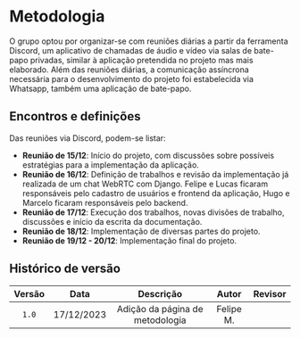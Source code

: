 # Metodologia

O grupo optou por organizar-se com reuniões diárias a partir da ferramenta Discord, um aplicativo de chamadas de áudio e vídeo via salas de bate-papo privadas, similar à aplicação pretendida no projeto mas mais elaborado. Além das reuniões diárias, a comunicação assíncrona necessária para o desenvolvimento do projeto foi estabelecida via Whatsapp, também uma aplicação de bate-papo.

## Encontros e definições

Das reuniões via Discord, podem-se listar:

* **Reunião de 15/12**: Início do projeto, com discussões sobre possíveis estratégias para a implementação da aplicação.
* **Reunião de 16/12**: Definição de trabalhos e revisão da implementação já realizada de um chat WebRTC com Django. Felipe e Lucas ficaram responsáveis pelo cadastro de usuários e frontend da aplicação, Hugo e Marcelo ficaram responsáveis pelo backend.
* **Reunião de 17/12**: Execução dos trabalhos, novas divisões de trabalho, discussões e início da escrita da documentação.
* **Reunião de 18/12**: Implementação de diversas partes do projeto.
* **Reunião de 19/12 - 20/12**: Implementação final do projeto.
  
## Histórico de versão

| Versão |    Data    |      Descrição       |   Autor   |  Revisor  |
| :----: | :--------: | :------------------: | :-------: | :-------: |
| `1.0`  | 17/12/2023 | Adição da página de metodologia | Felipe M. |  |
